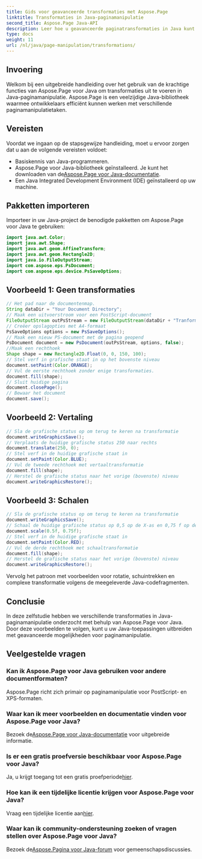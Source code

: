 ```yaml
---
title: Gids voor geavanceerde transformaties met Aspose.Page
linktitle: Transformaties in Java-paginamanipulatie
second_title: Aspose.Page Java-API
description: Leer hoe u geavanceerde paginatransformaties in Java kunt uitvoeren met Aspose.Page voor Java. Verbeter uw Java-applicaties met krachtige manipulatiemogelijkheden.
type: docs
weight: 11
url: /nl/java/page-manipulation/transformations/
---
```

## Invoering
Welkom bij een uitgebreide handleiding over het gebruik van de krachtige functies van Aspose.Page voor Java om transformaties uit te voeren in Java-paginamanipulatie. Aspose.Page is een veelzijdige Java-bibliotheek waarmee ontwikkelaars efficiënt kunnen werken met verschillende paginamanipulatietaken.
## Vereisten
Voordat we ingaan op de stapsgewijze handleiding, moet u ervoor zorgen dat u aan de volgende vereisten voldoet:
- Basiskennis van Java-programmeren.
-  Aspose.Page voor Java-bibliotheek geïnstalleerd. Je kunt het downloaden van de[Aspose.Page voor Java-documentatie](https://reference.aspose.com/page/java/).
- Een Java Integrated Development Environment (IDE) geïnstalleerd op uw machine.
## Pakketten importeren
Importeer in uw Java-project de benodigde pakketten om Aspose.Page voor Java te gebruiken:
```java
import java.awt.Color;
import java.awt.Shape;
import java.awt.geom.AffineTransform;
import java.awt.geom.Rectangle2D;
import java.io.FileOutputStream;
import com.aspose.eps.PsDocument;
import com.aspose.eps.device.PsSaveOptions;

```
## Voorbeeld 1: Geen transformaties
```java
// Het pad naar de documentenmap.
String dataDir = "Your Document Directory";
// Maak een uitvoerstroom voor een PostScript-document
FileOutputStream outPsStream = new FileOutputStream(dataDir + "Tranformations_outPS.ps");
// Creëer opslagopties met A4-formaat
PsSaveOptions options = new PsSaveOptions();
// Maak een nieuw PS-document met de pagina geopend
PsDocument document = new PsDocument(outPsStream, options, false);
//Maak een rechthoek
Shape shape = new Rectangle2D.Float(0, 0, 150, 100);
// Stel verf in grafische staat in op het bovenste niveau
document.setPaint(Color.ORANGE);
// Vul de eerste rechthoek zonder enige transformaties.
document.fill(shape);
// Sluit huidige pagina
document.closePage();
// Bewaar het document
document.save();
```
## Voorbeeld 2: Vertaling
```java
// Sla de grafische status op om terug te keren na transformatie
document.writeGraphicsSave();
// Verplaats de huidige grafische status 250 naar rechts
document.translate(250, 0);
// Stel verf in de huidige grafische staat in
document.setPaint(Color.BLUE);
// Vul de tweede rechthoek met vertaaltransformatie
document.fill(shape);
// Herstel de grafische status naar het vorige (bovenste) niveau
document.writeGraphicsRestore();
```
## Voorbeeld 3: Schalen
```java
// Sla de grafische status op om terug te keren na transformatie
document.writeGraphicsSave();
// Schaal de huidige grafische status op 0,5 op de X-as en 0,75 f op de Y-as
document.scale(0.5f, 0.75f);
// Stel verf in de huidige grafische staat in
document.setPaint(Color.RED);
// Vul de derde rechthoek met schaaltransformatie
document.fill(shape);
// Herstel de grafische status naar het vorige (bovenste) niveau
document.writeGraphicsRestore();
```
Vervolg het patroon met voorbeelden voor rotatie, schuintrekken en complexe transformatie volgens de meegeleverde Java-codefragmenten.
## Conclusie
In deze zelfstudie hebben we verschillende transformaties in Java-paginamanipulatie onderzocht met behulp van Aspose.Page voor Java. Door deze voorbeelden te volgen, kunt u uw Java-toepassingen uitbreiden met geavanceerde mogelijkheden voor paginamanipulatie.
## Veelgestelde vragen
### Kan ik Aspose.Page voor Java gebruiken voor andere documentformaten?
Aspose.Page richt zich primair op paginamanipulatie voor PostScript- en XPS-formaten.
### Waar kan ik meer voorbeelden en documentatie vinden voor Aspose.Page voor Java?
 Bezoek de[Aspose.Page voor Java-documentatie](https://reference.aspose.com/page/java/) voor uitgebreide informatie.
### Is er een gratis proefversie beschikbaar voor Aspose.Page voor Java?
 Ja, u krijgt toegang tot een gratis proefperiode[hier](https://releases.aspose.com/).
### Hoe kan ik een tijdelijke licentie krijgen voor Aspose.Page voor Java?
 Vraag een tijdelijke licentie aan[hier](https://purchase.aspose.com/temporary-license/).
### Waar kan ik community-ondersteuning zoeken of vragen stellen over Aspose.Page voor Java?
 Bezoek de[Aspose.Pagina voor Java-forum](https://forum.aspose.com/c/page/39) voor gemeenschapsdiscussies.
